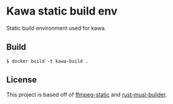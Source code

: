 Kawa static build env
===================

Static build environment used for kawa.

Build
---------------

    $ docker build -t kawa-build .

License
-------
This project is based off of [ffmpeg-static](https://github.com/zimbatm/ffmpeg-static) and [rust-musl-builder](https://github.com/emk/rust-musl-builder).
